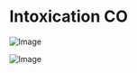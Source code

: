 # Intoxication CO

![Image](.//media/urgences/Scan_0108.jpg)

![Image](.//media/urgences/Scan_0108_verso.jpg)
